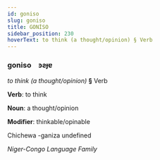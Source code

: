 ```yaml
---
id: goniso
slug: goniso
title: GONİSO
sidebar_position: 230
hoverText: to think (a thought/opinion) § Verb
---
```


### goniso&emsp;<span kind="abugida">ꜿƨɟɐ</span>

*to think (a thought/opinion)* **§** Verb

**Verb**: to think

**Noun**: a thought/opinion

**Modifier**: thinkable/opinable

Chichewa -ganiza undefined

*Niger-Congo Language Family*